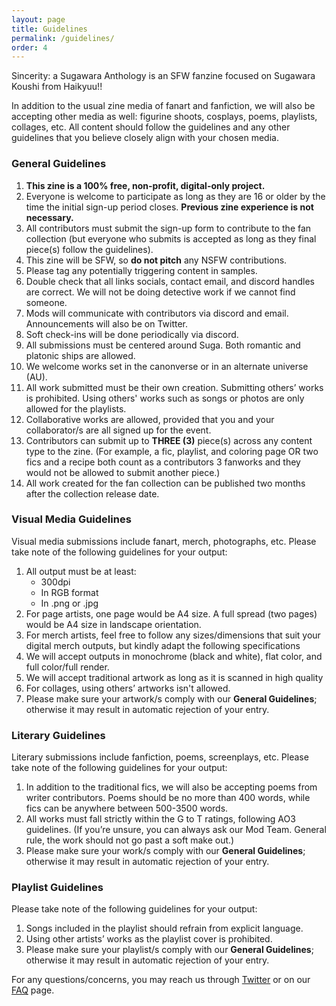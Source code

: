 ```yaml
---
layout: page
title: Guidelines
permalink: /guidelines/
order: 4
---
```

Sincerity: a Sugawara Anthology is an SFW fanzine focused on Sugawara Koushi from Haikyuu!! 

In addition to the usual zine media of fanart and fanfiction, we will also be accepting other media as well: figurine shoots, cosplays, poems, playlists, collages,  etc. All content should follow the guidelines and any other guidelines that you believe closely align with your chosen media. 

### General Guidelines

1. **This zine is a 100% free, non-profit, digital-only project.**
2. Everyone is welcome to participate as long as they are 16 or older by the time the initial sign-up period closes. **Previous zine experience is not necessary.**
3. All contributors must submit the sign-up form to contribute to the fan collection (but everyone who submits is accepted as long as they final piece(s) follow the guidelines).
4. This zine will be SFW, so **do not pitch** any NSFW contributions.
5. Please tag any potentially triggering content in samples.
6. Double check that all links socials, contact email, and discord handles are correct. We will not be doing detective work if we cannot find someone.
7. Mods will communicate with contributors via discord and email. Announcements will also be on Twitter.
8. Soft check-ins will be done periodically via discord.
9. All submissions must be centered around Suga. Both romantic and platonic ships are allowed. 
10. We welcome works set in the canonverse or in an alternate universe (AU).
11. All work submitted must be their own creation. Submitting others’ works is prohibited. Using others' works such as songs or photos are only allowed for the playlists.
12. Collaborative works are allowed, provided that you and your collaborator/s are all signed up for the event.
13. Contributors can submit up to **THREE (3)** piece(s) across any content type to the zine. (For example, a fic, playlist, and coloring page OR two fics and a recipe both count as a contributors 3 fanworks and they would not be allowed to submit another piece.)
14. All work created for the fan collection can be published two months after the collection release date.



### Visual Media Guidelines
Visual media submissions include fanart, merch, photographs, etc. Please take note of the following guidelines for your output:

1. All output must be at least:
    - 300dpi
    - In RGB format
    - In .png or .jpg
2. For page artists, one page would be A4 size. A full spread (two pages) would be A4 size in landscape orientation. 
3. For merch artists, feel free to follow any sizes/dimensions that suit your digital merch outputs, but kindly adapt the following specifications
4. We will accept outputs in monochrome (black and white), flat color, and full color/full render.
5. We will accept traditional artwork as long as it is scanned in high quality
6. For collages, using others’ artworks isn't allowed.
7. Please make sure your artwork/s comply with our **General Guidelines**; otherwise it may result in automatic rejection of your entry.

### Literary Guidelines
Literary submissions include fanfiction, poems, screenplays, etc. Please take note of the following guidelines for your output:

1. In addition to the traditional fics, we will also be accepting poems from writer contributors. Poems should be no more than 400 words, while fics can be anywhere between 500-3500 words.
3. All works must fall strictly within the G to T ratings, following AO3 guidelines. (If you’re unsure, you can always ask our Mod Team. General rule, the work should not go past a soft make out.)
3. Please make sure your work/s comply with our **General Guidelines**; otherwise it may result in automatic rejection of your entry.

### Playlist Guidelines

Please take note of the following guidelines for your output:
1. Songs included in the playlist should refrain from explicit language.
2. Using other artists’ works as the playlist cover is prohibited.
3. Please make sure your playlist/s comply with our **General Guidelines**; otherwise it may result in automatic rejection of your entry.

For any questions/concerns, you may reach us through [Twitter](http://twitter.com/sugawarazine) or on our [FAQ](/questions) page.

